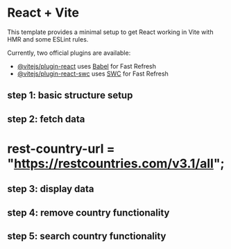 # React + Vite

This template provides a minimal setup to get React working in Vite with HMR and some ESLint rules.

Currently, two official plugins are available:

- [@vitejs/plugin-react](https://github.com/vitejs/vite-plugin-react/blob/main/packages/plugin-react/README.md) uses [Babel](https://babeljs.io/) for Fast Refresh
- [@vitejs/plugin-react-swc](https://github.com/vitejs/vite-plugin-react-swc) uses [SWC](https://swc.rs/) for Fast Refresh

## step 1: basic structure setup

## step 2: fetch data

# rest-country-url = "https://restcountries.com/v3.1/all";

## step 3: display data

## step 4: remove country functionality

## step 5: search country functionality
